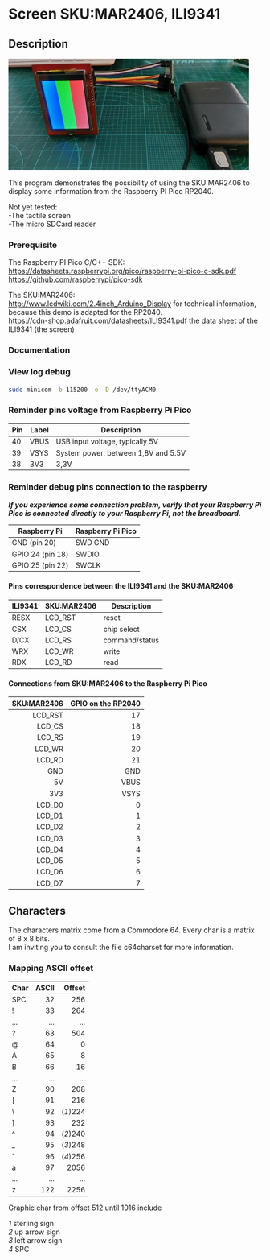 # Screen SKU:MAR2406, ILI9341

## Description

![Proof of concept](ILI9341.jpg)

This program demonstrates the possibility of using the SKU:MAR2406 to display some information from
the Raspberry PI Pico RP2040.  

Not yet tested:  
-The tactile screen  
-The micro SDCard reader

### Prerequisite

The Raspberry PI Pico C/C++ SDK:  
<https://datasheets.raspberrypi.org/pico/raspberry-pi-pico-c-sdk.pdf>  
<https://github.com/raspberrypi/pico-sdk>

The SKU:MAR2406:  
<http://www.lcdwiki.com/2.4inch_Arduino_Display> for technical information, because this demo is adapted for the RP2040.  
<https://cdn-shop.adafruit.com/datasheets/ILI9341.pdf> the data sheet of the ILI9341 (the screen)

### Documentation

### View log debug

```bash
sudo minicom -b 115200 -o -D /dev/ttyACM0
```

### Reminder pins voltage from Raspberry Pi Pico

| Pin | Label | Description                         |
|-----|-------|-------------------------------------|
| 40  | VBUS  | USB input voltage, typically 5V     |
| 39  | VSYS  | System power, between 1,8V and 5.5V |
| 38  |  3V3  | 3,3V                                |

### Reminder debug pins connection to the raspberry

***If you experience some connection problem, verify that your Raspberry Pi Pico is connected directly to your Raspberry Pi, not the breadboard.***

| Raspberry Pi     | Raspberry Pi Pico |
|------------------|-------------------|
| GND (pin 20)     | SWD GND           |
| GPIO 24 (pin 18) | SWDIO             |
| GPIO 25 (pin 22) | SWCLK             |

#### Pins correspondence between the ILI9341 and the SKU:MAR2406

| ILI9341     | SKU:MAR2406| Description    |
|-------------|------------|----------------|
|    RESX     | LCD_RST    | reset          |
|    CSX      | LCD_CS     | chip select    |
|    D/CX     | LCD_RS     | command/status |
|    WRX      | LCD_WR     | write          |
|    RDX      | LCD_RD     | read           |

#### Connections from SKU:MAR2406 to the Raspberry Pi Pico

| SKU:MAR2406      | GPIO on the RP2040 |
|-----------------:|-------------------:|
|  LCD_RST         |  17                |
|  LCD_CS          |  18                |
|  LCD_RS          |  19                |
|  LCD_WR          |  20                |
|  LCD_RD          |  21                |
|  GND             | GND                |  
|  5V              | VBUS               |
|  3V3             | VSYS               |
|  LCD_D0          |   0                |
|  LCD_D1          |   1                |
|  LCD_D2          |   2                |
|  LCD_D3          |   3                |
|  LCD_D4          |   4                |
|  LCD_D5          |   5                |
|  LCD_D6          |   6                |
|  LCD_D7          |   7                |

## Characters

The characters matrix come from a Commodore 64.  Every char is a matrix of 8 x 8 bits.  
I am inviting you to consult the file c64charset for more information.

### Mapping ASCII offset

| Char | ASCII |   Offset |
|------|------:|---------:|
| SPC  |   32  |      256 |
|  !   |   33  |      264 |
| ...  |  ...  |      ... |
|  ?   |   63  |      504 |
|  @   |   64  |        0 |
|  A   |   65  |        8 |
|  B   |   66  |       16 |
| ...  |  ...  |      ... |
|  Z   |   90  |      208 |
|  [   |   91  |      216 |
|  \   |   92  | (*1*)224 |
|  ]   |   93  |      232 |  
|  ^   |   94  | (*2*)240 |
|  _   |   95  | (*3*)248 |
|  `   |   96  | (*4*)256 |
|  a   |   97  |     2056 |
|  ... |  ...  |      ... |
|  z   |  122  |     2256 |

Graphic char from offset 512 until 1016 include

*1* sterling sign  
*2* up arrow sign  
*3* left arrow sign  
*4* SPC
